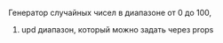 Генератор случайных чисел в диапазоне от 0 до 100,

1. upd диапазон, который можно задать через props
